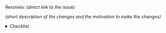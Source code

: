 <!--

IMPORTANT! READ

Any spam PRs will be closed.
Please make sure your PR
complies with the requirements.
-->

Resolves: *(direct link to the issue)*

*(short description of the changes and the motivation to make the changes)*

<!-- Use "x" to fill the checkboxes below like [x]
an asterisk (*) after the entry indicates required
-->

<details>
<summary>Checklist</summary>

- [ ] I have signed off my commits using `-s` or `Signed-off-by`\* (See: [Contributing § DCO](https://github.com/tenacityteam/tenacity/blob/master/CONTRIBUTING.md#developer-certificate-of-origin))
- [ ] I made sure the code compiles on my machine
- [ ] I made sure there are no unnecessary changes in the code\*
- [ ] I made sure the title of the PR reflects the core meaning of the issue you are solving\*
- [ ] I made sure the commit message(s) contain a description and answer the question "Why do those changes fix that particular issue?" or "Why are those changes really necessary as improvements?"\*

\* indicates required

</details>